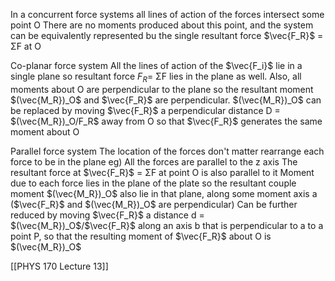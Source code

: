 In a concurrent force systems all lines of action of the forces intersect some point O
	There are no moments produced about this point, and the system can be equivalently represented bu the single resultant force $\vec{F_R}$ = ΣF at O

Co-planar force system
	All the lines of action of the $\vec{F_i}$ lie in a single plane so resultant force $F_R$= ΣF lies in the plane as well. Also, all moments about O are perpendicular to the plane so the resultant moment $(\vec{M_R})_O$ and $\vec{F_R}$ are perpendicular. 
		$(\vec{M_R})_O$ can be replaced by moving $\vec{F_R}$ a perpendicular distance D = $(\vec{M_R})_O/F_R$ away from O so that $\vec{F_R}$ generates the same moment about O

Parallel force system
	The location of the forces don't matter
		rearrange each force to be in the plane
	eg) All the forces are parallel to the z axis
		The resultant force at $\vec{F_R}$ = ΣF at point O is also parallel to it
		Moment due to each force lies in the plane of the plate so the resultant couple moment $(\vec{M_R})_O$ also lie in that plane, along some moment axis a ($\vec{F_R}$ and $(\vec{M_R})_O$ are perpendicular)
		Can be further reduced by moving $\vec{F_R}$ a distance d = $(\vec{M_R})_O$/$\vec{F_R}$ along an axis b that is perpendicular to a to a point P, so that the resulting moment of $\vec{F_R}$ about O is $(\vec{M_R})_O$

[[PHYS 170 Lecture 13]]